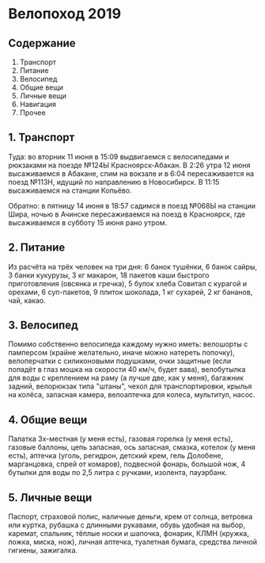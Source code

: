 # Велопоход 2019

## Содержание

1. Транспорт
2. Питание
3. Велосипед
3. Общие вещи
4. Личные вещи
5. Навигация
6. Прочее

## 1. Транспорт

Туда: во вторник 11 июня в 15:09 выдвигаемся с велосипедами и рюкзаками на поезде №124Ы Красноярск-Абакан. В 2:26 утра 12 июня высаживаемся в Абакане, спим на вокзале и в 6:04  пересаживается на поезд №113Н, идущий по направлению в Новосибирск. В 11:15 высаживаемся на станции Копьёво.

Обратно: в пятницу 14 июня в 18:57 садимся в поезд №068Ы на станции Шира, ночью в Ачинске пересаживаемся на поезд в Красноярск, где высаживаемся в субботу 15 июня рано утром.

## 2. Питание

Из расчёта на трёх человек на три дня: 6 банок тушёнки, 6 банок сайры, 3 банки кукурузы, 3 кг макарон, 18 пакетов каши быстрого приготовления (овсянка и гречка), 5 булок хлеба Совитал с курагой и орехами, 6 суп-пакетов, 9 плиток шоколада, 1 кг сухарей, 2 кг бананов, чай, какао.

## 3. Велосипед

Помимо собственно велосипеда каждому нужно иметь: велошорты с памперсом (крайне желательно, иначе можно натереть попочку), велоперчатки с силиконовыми подушками, очки защитные (если попадёт в глаз мошка на скорости 40 км/ч, будет вава), велобутылка для воды с креплением на раму (а лучше две, как у меня), багажник задний, велорюкзак типа "штаны", чехол для транспортировки, крылья на колёса, запасная камера, велоаптечка для колеса, мультитул, насос.


## 4. Общие вещи

Палатка 3х-местная (у меня есть), газовая горелка (у меня есть), газовые баллоны, цепь запасная, ось запасная, смазка, котелок (у меня есть), аптечка (уголь, регидрон, детский крем, гель Долобене, марганцовка, спрей от комаров), подвесной фонарь, большой нож, 4 бутылки для воды по 2,5 литра с ручками, изолента, пауэрбанк.


## 5. Личные вещи

Паспорт, страховой полис, наличные деньги, крем от солнца, ветровка или куртка, рубашка с длинными рукавами, обувь удобная на выбор, каремат, спальник, тёплые носки и шапочка, фонарик, КЛМН (кружка, ложка, миска, нож), личная аптечка, туалетная бумага, средства личной гигиены, зажигалка.
